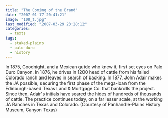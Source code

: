 ```yaml
---
title: "The Coming of the Brand"
date: "2007-01-17 20:41:21"
image: "108_t.jpg"
last_modified: "2007-03-29 23:28:12"
categories:
  - texts
tags:
  - staked-plains
  - palo-duro
  - history   
---
```


In 1875, Goodnight, and a Mexican guide who knew it, first set eyes on Palo Duro Canyon. In 1876, he drives in 1200 head of cattle from his failed Colorado ranch and leaves in search of backing. In 1877, John Adair makes the JA possible, securing the first phase of the mega-loan from the Edinburgh-based Texas Land & Mortgage Co. that bankrolls the project. Since then, Adair's initials have seared the hides of hundreds of thousands of cattle. The practice continues today, on a far lesser scale, at the working JA Ranches in Texas and Colorado. (Courtesy of Panhandle-Plains History Museum, Canyon Texas)
